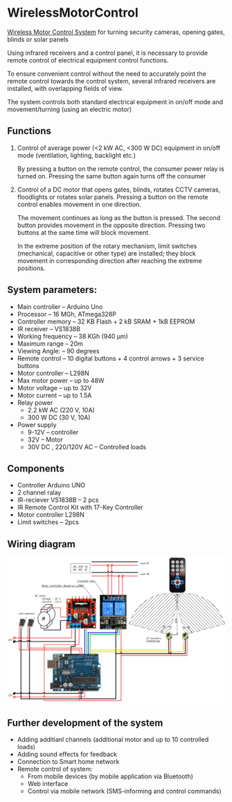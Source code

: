 # WirelessMotorControl
[Wireless Motor Control System](https://techi-news.com/Projects/Wireless-Motor-Control-System) for turning security cameras, opening gates, blinds or solar panels

Using infrared receivers and a control panel, it is necessary to provide remote control of electrical equipment control functions. 

To ensure convenient control without the need to accurately point the remote control towards the control system, several infrared receivers are installed, with overlapping fields of view.

The system controls both standard electrical equipment in on/off mode and movement/turning (using an electric motor)

## Functions
1. Control of average power (<2 kW AC, <300 W DC) equipment in on/off mode (ventilation, lighting, backlight etc.)
   
   By pressing a button on the remote control, the consumer power relay is turned on. Pressing the same button again turns off the consumer
   
1. Control of a DC motor that opens gates, blinds, rotates CCTV cameras, floodlights or rotates solar panels. Pressing a button on the remote control enables movement in one direction.
   
   The movement continues as long as the button is pressed. The second button provides movement in the opposite direction. Pressing two buttons at the same time will block movement.

   In the extreme position of the rotary mechanism, limit switches (mechanical, capacitive or other type) are installed; they block movement in corresponding direction after reaching the extreme positions.

## System parameters:
* Main controller		– Arduino Uno 
* Processor 			– 16 MGh, ATmega328P
* Controller memory		– 32 KB Flash + 2 kB SRAM + 1kB EEPROM
* IR receiver			– VS1838B
* Working frequency		– 38 KGh (940 µm)
* Maximum range		– 20m
* Viewing Angle: 		– 90 degrees
* Remote control		– 10 digital buttons + 4 control arrows + 3 service buttons
* Motor controller		– L298N
* Max motor power		– up to 48W 
* Motor voltage 			– up to 32V
* Motor current			– up to 1.5A
* Relay power			
    - 2.2 kW AC (220 V, 10A)
    - 300 W DC (30 V, 10A)
* Power supply
    - 9-12V – controller
    - 32V – Motor
    - 30V DC , 220/120V AC – Controlled loads

## Components
* Controller Arduino UNO 
* 2 channel ralay 
* IR-reciever VS1838B – 2 pcs
* IR Remote Control Kit with 17-Key Controller 
* Motor controller L298N
* Limit switches – 2pcs

## Wiring diagram

![Wiring diagram for main components](https://github.com/Brabn/WirelessMotorControl/blob/main/Wiring_diagram/WirelessMotorControl.Wiring_diagram.jpg)

## Further development of the system
* Adding additianl channels (additional motor and up to 10 controlled loads)
* Adding sound effects for feedback
* Connection to Smart home network
* Remote control of system:
    - From mobile devices (by mobile application via Bluetooth)
    - Web interface
    - Control via mobile network (SMS-informing and control commands)

